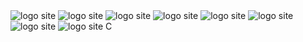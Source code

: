 <html>

<head>

<meta name="viewport" content="width=device-width, initial-scale=1.0">

<title>Русик С Днем Рождения!!!!!!!!!</title>

<img src="https://sun9-77.userapi.com/impg/Z06yX_MAwXxCW9qcjMW0DvwSc0of5mpMgrtAQA/Z6ZuTLfrKBc.jpg?size=992x992&quality=95&sign=8c37c83589a0d311879eb91444f37bdd&type=album" title="Значок сайта" alt="logo site">
<img src="https://ocomp.info/favicon-120x120.png" title="Значок сайта" alt="logo site">

<img src="https://sun9-63.userapi.com/impg/Nqh5Hyh7GZxt2Bw1nbD4QU1I-KZRSYiaQrL7OA/OVT5DPgIn34.jpg?size=992x992&quality=95&sign=0999ffc3e6dbbcaaadee4bfb6fcd5adb&type=album" title="Значок сайта" alt="logo site">

<img src="https://sun9-38.userapi.com/impg/BqU8cJ6FTSYblfzsS9tGu5dEQ450GFGohtUNdg/MnQr7Ybx6ks.jpg?size=591x1280&quality=95&sign=e90909aee86adf38bf1e408c1c4bde48&type=album" title="Значок сайта" alt="logo site">

<img src="https://sun9-38.userapi.com/impg/EF1OMC274z9AiMs77_yTDRYZFf8g3x_gEwXIhA/ejjnZ2_oFbw.jpg?size=576x1280&quality=95&sign=1fd4da8163f7b84dde622cee5a636a1f&type=album" title="Значок сайта" alt="logo site">

<img src="https://sun9-22.userapi.com/impg/YC1WJfa5q6G1p7OeRxnH549RBIwlRG5ncIdq-w/EMfQc-zxAdg.jpg?size=992x992&quality=95&sign=ab449a50870e93cdb799e3c21ec3297e&type=album" title="Значок сайта" alt="logo site">

<img src="https://sun9-41.userapi.com/impg/4RloCo_cbjdVV-UWud9MrWESyKyChQE32GnE2Q/VOtp4Qsc4Ls.jpg?size=960x1280&quality=95&sign=6249690ac417a28e5945a62a36ddfbbe&type=album" title="Значок сайта" alt="logo site">

<img src="https://sun9-13.userapi.com/impg/fFaFLm62jPBXIJgEw8sn6DyEKbyY3UJ1zuZggg/sdEevovOijM.jpg?size=960x1280&quality=95&sign=c218bc2b9605c477c3b082c4e28f82f0&type=album" title="Значок сайта" alt="logo site">

</head>


<body>С</body>

</html>
